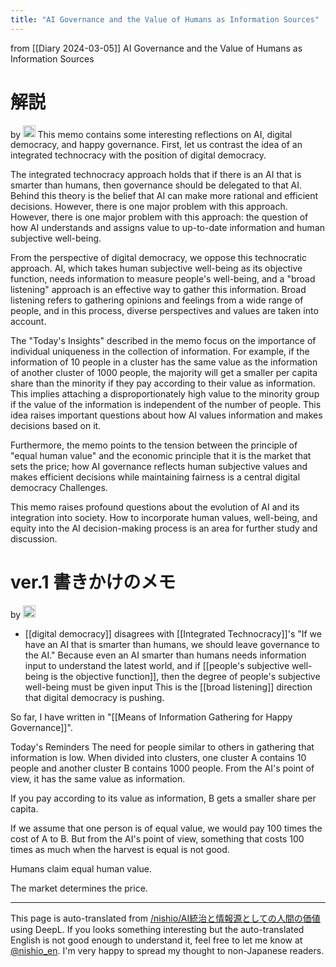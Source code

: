 ```yaml
---
title: "AI Governance and the Value of Humans as Information Sources"
---
```


from  [[Diary 2024-03-05]]
AI Governance and the Value of Humans as Information Sources

# 解説
 by <img src='https://scrapbox.io/api/pages/nishio-en/gpt/icon' alt='gpt.icon' height="19.5"/>
This memo contains some interesting reflections on AI, digital democracy, and happy governance. First, let us contrast the idea of an integrated technocracy with the position of digital democracy.

The integrated technocracy approach holds that if there is an AI that is smarter than humans, then governance should be delegated to that AI. Behind this theory is the belief that AI can make more rational and efficient decisions. However, there is one major problem with this approach. However, there is one major problem with this approach: the question of how AI understands and assigns value to up-to-date information and human subjective well-being.

From the perspective of digital democracy, we oppose this technocratic approach. AI, which takes human subjective well-being as its objective function, needs information to measure people's well-being, and a "broad listening" approach is an effective way to gather this information. Broad listening refers to gathering opinions and feelings from a wide range of people, and in this process, diverse perspectives and values are taken into account.

The "Today's Insights" described in the memo focus on the importance of individual uniqueness in the collection of information. For example, if the information of 10 people in a cluster has the same value as the information of another cluster of 1000 people, the majority will get a smaller per capita share than the minority if they pay according to their value as information. This implies attaching a disproportionately high value to the minority group if the value of the information is independent of the number of people. This idea raises important questions about how AI values information and makes decisions based on it.

Furthermore, the memo points to the tension between the principle of "equal human value" and the economic principle that it is the market that sets the price; how AI governance reflects human subjective values and makes efficient decisions while maintaining fairness is a central digital democracy Challenges.

This memo raises profound questions about the evolution of AI and its integration into society. How to incorporate human values, well-being, and equity into the AI decision-making process is an area for further study and discussion.

# ver.1 書きかけのメモ
 by <img src='https://scrapbox.io/api/pages/nishio-en/nishio/icon' alt='nishio.icon' height="19.5"/>
- [[digital democracy]] disagrees with [[Integrated Technocracy]]'s "If we have an AI that is smarter than humans, we should leave governance to the AI."
Because even an AI smarter than humans needs information input to understand the latest world, and if [[people's subjective well-being is the objective function]], then the degree of people's subjective well-being must be given input
This is the [[broad listening]] direction that digital democracy is pushing.

So far, I have written in "[[Means of Information Gathering for Happy Governance]]".

Today's Reminders
The need for people similar to others in gathering that information is low.
When divided into clusters, one cluster A contains 10 people and another cluster B contains 1000 people.
From the AI's point of view, it has the same value as information.

If you pay according to its value as information, B gets a smaller share per capita.

If we assume that one person is of equal value, we would pay 100 times the cost of A to B. But from the AI's point of view, something that costs 100 times as much when the harvest is equal is not good.


Humans claim equal human value.


The market determines the price.


---
This page is auto-translated from [/nishio/AI統治と情報源としての人間の価値](https://scrapbox.io/nishio/AI統治と情報源としての人間の価値) using DeepL. If you looks something interesting but the auto-translated English is not good enough to understand it, feel free to let me know at [@nishio_en](https://twitter.com/nishio_en). I'm very happy to spread my thought to non-Japanese readers.
